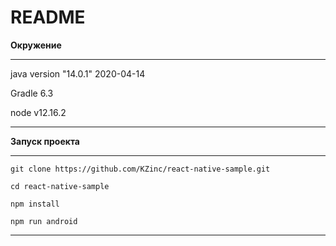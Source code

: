 
# README #
**Окружение**

---------------------------------
java version "14.0.1" 2020-04-14

Gradle 6.3

node v12.16.2

---------------------------------

**Запуск проекта**

---------------------------------
`git clone https://github.com/KZinc/react-native-sample.git`

`cd react-native-sample`

`npm install`

`npm run android`

--------------------------------
